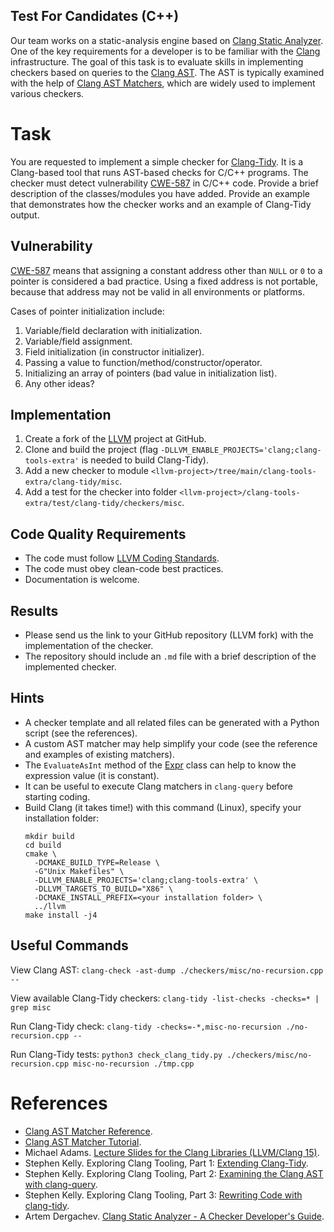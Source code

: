 Test For Candidates (C++)
---

Our team works on a static-analysis engine based on [Clang Static Analyzer](https://clang-analyzer.llvm.org/).
One of the key requirements for a developer is to be familiar with the [Clang](https://clang.llvm.org/) infrastructure. 
The goal of this task is to evaluate skills in implementing checkers based on queries to the [Clang AST](https://clang.llvm.org/docs/IntroductionToTheClangAST.html).
The AST is typically examined with the help of [Clang AST Matchers](https://clang.llvm.org/docs/LibASTMatchersReference.html), which are widely used to implement various checkers.

# Task

You are requested to implement a simple checker for [Clang-Tidy](https://clang.llvm.org/extra/clang-tidy/).
It is a Clang-based tool that runs AST-based checks for C/C++ programs.
The checker must detect vulnerability [CWE-587](https://cwe.mitre.org/data/definitions/587.html) in C/C++ code.
Provide a brief description of the classes/modules you have added.
Provide an example that demonstrates how the checker works and an example of Clang-Tidy output.

## Vulnerability

[CWE-587](https://cwe.mitre.org/data/definitions/587.html) means that assigning
a constant address other than `NULL` or `0` to a pointer is considered a bad practice.
Using a fixed address is not portable, because that address may not be valid in all environments or platforms.

Cases of pointer initialization include:

1. Variable/field declaration with initialization.
2. Variable/field assignment.
3. Field initialization (in constructor initializer).
4. Passing a value to function/method/constructor/operator.
5. Initializing an array of pointers (bad value in initialization list).
6. Any other ideas?

## Implementation

1. Create a fork of the [LLVM](https://github.com/llvm/llvm-project) project at GitHub.
2. Clone and build the project (flag `-DLLVM_ENABLE_PROJECTS='clang;clang-tools-extra'` is needed to build Clang-Tidy).
3. Add a new checker to module `<llvm-project>/tree/main/clang-tools-extra/clang-tidy/misc`.
4. Add a test for the checker into folder `<llvm-project>/clang-tools-extra/test/clang-tidy/checkers/misc`. 

## Code Quality Requirements

* The code must follow [LLVM Coding Standards](https://llvm.org/docs/CodingStandards.html).
* The code must obey clean-code best practices.
* Documentation is welcome.

## Results

* Please send us the link to your GitHub repository (LLVM fork) with the implementation of the checker.
* The repository should include an `.md` file with a brief description of the implemented checker.  

## Hints

* A checker template and all related files can be generated with a Python script (see the references). 
* A custom AST matcher may help simplify your code (see the reference and examples of existing matchers).
* The `EvaluateAsInt` method of the [Expr](https://clang.llvm.org/doxygen/classclang_1_1Expr.html)
  class can help to know the expression value (it is constant).
* It can be useful to execute Clang matchers in `clang-query` before starting coding.  
* Build Clang (it takes time!) with this command (Linux), specify your installation folder:
  ```
  mkdir build
  cd build
  cmake \
    -DCMAKE_BUILD_TYPE=Release \
    -G"Unix Makefiles" \
    -DLLVM_ENABLE_PROJECTS='clang;clang-tools-extra' \
    -DLLVM_TARGETS_TO_BUILD="X86" \
    -DCMAKE_INSTALL_PREFIX=<your installation folder> \
    ../llvm
  make install -j4
  ```

## Useful Commands

View Clang AST:
```clang-check -ast-dump ./checkers/misc/no-recursion.cpp --```

View available Clang-Tidy checkers:
```clang-tidy -list-checks -checks=* | grep misc```

Run Clang-Tidy check:
```clang-tidy -checks=-*,misc-no-recursion ./no-recursion.cpp --```

Run Clang-Tidy tests:
```python3 check_clang_tidy.py ./checkers/misc/no-recursion.cpp misc-no-recursion ./tmp.cpp```

# References

* [Clang AST Matcher Reference](https://clang.llvm.org/docs/LibASTMatchersReference.html).
* [Clang AST Matcher Tutorial](https://clang.llvm.org/docs/LibASTMatchersTutorial.html).
* Michael Adams. [Lecture Slides for the Clang Libraries (LLVM/Clang 15)](
  https://ece.engr.uvic.ca/~frodo/cppbook/downloads/lecture_slides_for_the_clang_libraries-0.0.pdf).
* Stephen Kelly. Exploring Clang Tooling, Part 1: [Extending Clang-Tidy](
  https://devblogs.microsoft.com/cppblog/exploring-clang-tooling-part-1-extending-clang-tidy/).
* Stephen Kelly. Exploring Clang Tooling, Part 2: [Examining the Clang AST with clang-query](
  https://devblogs.microsoft.com/cppblog/exploring-clang-tooling-part-2-examining-the-clang-ast-with-clang-query/).
* Stephen Kelly. Exploring Clang Tooling, Part 3: [Rewriting Code with clang-tidy](
  https://devblogs.microsoft.com/cppblog/exploring-clang-tooling-part-3-rewriting-code-with-clang-tidy/).
* Artem Dergachev. [Clang Static Analyzer - A Checker Developer's Guide](
  https://github.com/haoNoQ/clang-analyzer-guide/releases/download/v0.1/clang-analyzer-guide-v0.1.pdf).
